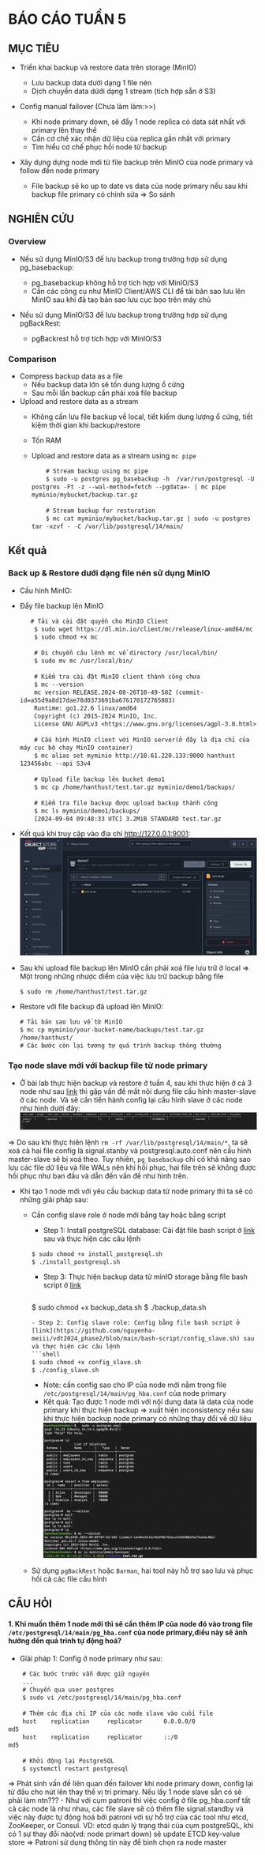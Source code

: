 # BÁO CÁO TUẦN 5

## MỤC TIÊU
- Triển khai backup và restore data trên storage (MinIO)
    - Lưu backup data dưới dạng 1 file nén
    - Dịch chuyển data dứới dạng 1 stream (tích hợp sẵn ở S3)

- Config manual failover (Chưa làm làm:>>)
    - Khi node primary down, sẽ đẩy 1 node replica có data sát nhất với primary lên thay thế
    - Cần cơ chế xác nhận dữ liệu của replica gần nhất với primary
    - Tìm hiểu cơ chế phục hồi node từ backup

- Xây dựng dựng node mới từ file backup trên MinIO của node primary và follow đến node primary
    - File backup sẽ ko up to date vs data của node primary nếu sau khi backup file primary có chỉnh sửa => So sánh

## NGHIÊN CỨU

### Overview 
- Nếu sử dụng MinIO/S3 để lưu backup trong trường hợp sử dụng pg_basebackup:
    - pg_basebackup không hỗ trợ tích hợp với MinIO/S3
    - Cần các công cụ như MinIO Client/AWS CLI để tải bản sao lưu lên MinIO sau khi đã taọ bản sao lưu cục bọo trên máy chủ

- Nếu sử dụng MinIO/S3 để lưu backup trong trường hợp sử dụng pgBackRest:
    - pgBackrest hỗ trợ tích hợp với MinIO/S3

### Comparison
- Compress backup data as a file
    - Nếu backup data lớn sẽ tốn dung lượng ổ cứng
    - Sau mỗi lần backup cần phải xoá file backup
- Upload and restore data as a stream
    - Không cần lưu file backup về local, tiết kiếm dung lượng ổ cứng, tiết kiệm thời gian khi backup/restore
    - Tốn RAM

    - Upload and restore data as a stream using `mc pipe`

        ```shell
            # Stream backup using mc pipe
            $ sudo -u postgres pg_basebackup -h  /var/run/postgresql -U postgres -Ft -z --wal-method=fetch --pgdata=- | mc pipe myminio/mybucket/backup.tar.gz

            # Stream backup for restoration 
            $ mc cat myminio/mybucket/backup.tar.gz | sudo -u postgres tar -xzvf - -C /var/lib/postgresql/14/main/
        ```

## Kết quả

### Back up & Restore dưới dạng file nén sử dụng MinIO
- Cấu hình MinIO:


- Đẩy file backup lên MinIO
    ```shell
       # Tải và cài đặt quyền cho MinIO Client
        $ sudo wget https://dl.min.io/client/mc/release/linux-amd64/mc
        $ sudo chmod +x mc

        # Di chuyển câu lệnh mc về directory /usr/local/bin/
        $ sudo mv mc /usr/local/bin/

        # Kiểm tra cài đặt MinIO client thành công chưa
        $ mc --version
        mc version RELEASE.2024-08-26T10-49-58Z (commit-id=a55d9a8d17dae78d0373691ba676170172765883)
        Runtime: go1.22.6 linux/amd64
        Copyright (c) 2015-2024 MinIO, Inc.
        License GNU AGPLv3 <https://www.gnu.org/licenses/agpl-3.0.html>

        # Cấu hình MinIO client với MinIO server(ở đây là địa chỉ của máy cục bộ chạy MinIO container)
        $ mc alias set myminio http://10.61.220.133:9000 hanthust 123456abc --api S3v4

        # Upload file backup lên bucket demo1
        $ mc cp /home/hanthust/test.tar.gz myminio/demo1/backups/

        # Kiểm tra file backup được upload backup thành công
        $ mc ls myminio/demo1/backups/
        [2024-09-04 09:48:33 UTC] 3.2MiB STANDARD test.tar.gz
    ```
- Kết quả khi truy cập vào địa chỉ http://127.0.0.1:9001:
    ![img](../assets/week%205/minIO_UI.png)

- Sau khi upload file backup lên MinIO cần phải xoá file lưu trữ ở local => Một trong những nhược điểm của việc lưu trữ backup bằng file
    ```shell
    $ sudo rm /home/hanthust/test.tar.gz
    ```

- Restore với file backup đã upload lên MinIO:
    ```shell
    # Tải bản sao lưu về từ MinIO
    $ mc cp myminio/your-bucket-name/backups/test.tar.gz /home/hanthust/
    # Các bước còn lại tương tự quá trình backup thông thường
    ```

### Tạo node slave mới với backup file từ node primary
- Ở bài lab thực hiện backup và restore ở tuần 4, sau khi thực hiện ở cả 3 node như sau [link](https://github.com/nguyenha-meiii/vdt2024_phase2/blob/main/Report/week4.md) thì gặp vấn đề mất nội dung file cấu hình master-slave ở các node. Và sẽ cần tiến hành config lại cấu hình slave ở các node như hình dưới đây:
    ![img](../assets/week%205/img1.png)

=> Do sau khi thực hiên lệnh `rm -rf /var/lib/postgresql/14/main/*`, ta sẽ xoá cả hai file config là signal.stanby và postgresql.auto.conf nên cấu hình master-slave sẽ bị xoá theo. Tuy nhiên, `pg_basebackup` chỉ có khả năng sao lưu các file dữ liệu và file WALs nên khi hồi phục, hai file trên sẽ không được hồi phục như ban đầu và dẫn đến vấn đề như hình trên.

- Khi tạo 1 node mới với yêu cầu backup data từ node primary thì ta sẽ có những giải pháp sau:
    - Cần config slave role ở node mới bằng tay hoặc bằng script
        - Step 1: Install postgreSQL database: Cài đặt file bash script ở [link](https://github.com/nguyenha-meiii/vdt2024_phase2/blob/main/bash-script/install_postgresql.sh) sau và thực hiện các câu lệnh
        ```shell
        $ sudo chmod +x install_postgresql.sh
        $ ./install_postgresql.sh
        ```
        - Step 3: Thực hiện backup data từ minIO storage bằng file bash script ở [link](https://github.com/nguyenha-meiii/vdt2024_phase2/blob/main/bash-script/backup_data.sh)
           ```shell
        $ sudo chmod +x backup_data.sh
        $ ./backup_data.sh
        ```
        - Step 2: Config slave role: Config bằng file bash script ở [link](https://github.com/nguyenha-meiii/vdt2024_phase2/blob/main/bash-script/config_slave.sh) sau và thực hiện các câu lệnh
        ```shell
        $ sudo chmod +x config_slave.sh
        $ ./config_slave.sh
        ```

        - Note: cần config sao cho IP của node mới nằm trong file `/etc/postgresql/14/main/pg_hba.conf` của node primary
        - Kết quả: Tạo được 1 node mới với nội dung data là data của node primary khi thực hiện backup => xuất hiện inconsistency nếu sau khi thực hiện backup node primary có những thay đổi về dữ liệu
        ![img](../assets/week%205/img2.png)

    - Sử dụng `pgBackRest` hoặc `Barman`, hai tool này hỗ trợ sao lưu và phục hồi cả các file cấu hình


## CÂU HỎI

#### 1. Khi muốn thêm 1 node mới thì sẽ cần thêm IP của node đó vào trong file  `/etc/postgresql/14/main/pg_hba.conf` của node primary,điều này sẽ ảnh hưởng đến quá trình tự động hoá?
- Gỉải pháp 1: Config ở node primary như sau:

```shell
    # Các bước trước vẫn được giữ nguyên
    ...
    # Chuyển qua user postgres
    $ sudo vi /etc/postgresql/14/main/pg_hba.conf

    # Thêm các địa chỉ IP của các node slave vào cuối file
    host    replication     replicator      0.0.0.0/0               md5
    host    replication     replicator      ::/0                    md5

    # Khởi động lại PostgreSQL
    $ systemctl restart postgresql
```
=> Phát sinh vấn đề liên quan đến failover khi node primary down, config lại từ đầu cho nút lên thay thế vị trí primary. Nếu lấy 1 node slave sẵn có sẽ phải làm ntn???
    - Như với cụm patroni thì việc config ở file pg_hba.conf tất cả các node là như nhau, các file slave sẽ có thêm file signal.standby và việc này được tự động hoá bởi patroni với sự hỗ trợ của các tool như etcd, ZooKeeper, or Consul. VD: etcd quản lý trạng thái của cụm postgreSQL, khi có 1 sự thay đổi nào(vd: node primart down) sẽ update ETCD key-value store => Patroni sử dụng thông tin này để bình chọn ra node master